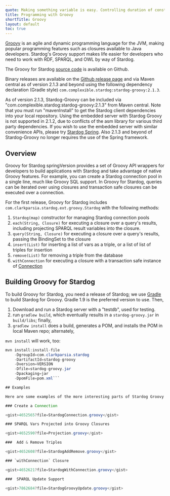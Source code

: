 ```yaml
---
quote: Making something variable is easy. Controlling duration of constancy is the trick.
title: Programming with Groovy
shortTitle: Groovy
layout: default
toc: true
---
```


[Groovy](http://http://groovy.codehaus.org//) is an agile and dynamic
programming language for the JVM, making popular programming features
such as closures available to Java developers. Stardog's Groovy support
makes life easier for developers who need to work with RDF, SPARQL, and
OWL by way of Stardog.

The Groovy for Stardog [source code](http://github.com/clarkparsia/stardog-groovy) is available on Github.

Binary releases are available on the [Github release page](https://github.com/clarkparsia/stardog-groovy/releases) and via Maven central as of version 2.1.3 and beyond using the following dependency declaration (Gradle style) `com.complexible.stardog:stardog-groovy:2.1.3`.

As of version 2.1.3, Stardog-Groovy can be included via "com.complexible.stardog:stardog-groovy:2.1.3" from Maven central.  Note that you must run "mavenInstall" to get the Stardog client dependencies into your local repository.  Using the embedded server with Stardog Groovy is not supported in 2.1.2, due to conflicts of the asm library for various third party dependencies.  If you wish to use the embedded server with similar convenience APIs, please try [Stardog Spring](http://docs.stardog.com/spring/). Also 2.1.3 and beyond of Stardog-Groovy no longer requires the use of the Spring framework.

## Overview

Groovy for Stardog <t>springVersion</t> provides a set of Groovy API
wrappers for developers to build applications with Stardog and take
advantage of native Groovy features. For example, you can create a
Stardog connection pool in a single line, much like Groovy SQL support.
In Groovy for Stardog, queries can be iterated over using closures and
transaction safe closures can be executed over a connection.

For the first release, Groovy for Stardog includes
`com.clarkparsia.stardog.ext.groovy.Stardog` with the following methods:

1.  `Stardog(map)` constructor for managing Stardog connection pools
2.  `each(String, Closure)` for executing a closure over a query's
    results, including projecting SPARQL result variables into the
    closure.
3.  `query(String, Closure)` for executing a closure over a query's
    results, passing the BindingSet to the closure
4.  `insert(List)` for inserting a list of vars as a triple, or a list
    of list of triples for insertion
5.  `remove(List)` for removing a triple from the database
6.  `withConnection` for executing a closure with a transaction safe
    instance of
    [Connection](http://stardog.com/docs/java/snarl/com/clarkparsia/stardog/api/Connection.html)


## Building Groovy for Stardog

To build Groovy for Stardog, you need a release of Stardog; we use
[Gradle](http://www.gradle.org/) to build Stardog for Groovy.  Gradle 1.9 is the preferred version to use. Then,

1.   Download and run a Stardog server with a "testdb", used for testing.
2.   run `gradlew build`, which eventually results in a
    `stardog-groovy.jar` in `build/libs`; finally,
3.   `gradlew install` does a build, generates a POM, and installs the
    POM in local Maven repo; alternately,

`mvn install` will work, too:

```java
mvn install:install-file
    -DgroupId=com.clarkparsia.stardog
    -DartifactId=stardog-groovy
    -Dversion=VERSION
    -Dfile=stardog-groovy.jar
    -Dpackaging=jar
    -DpomFile=pom.xml```

## Examples

Here are some examples of the more interesting parts of Stardog Groovy.

### Create a Connection

<gist>4652565?file=StardogConnection.groovy</gist>

### SPARQL Vars Projected into Groovy Closures

<gist>4652590?file=Projection.groovy</gist>

###  Add & Remove Triples

<gist>4652608?file=StardogAddRemove.groovy</gist>

### `withConnection` Closure

<gist>4652621?file=StardogWithConnection.groovy</gist>

###  SPARQL Update Support

<gist>7862684?file=StardogGroovyUpdate.groovy</gist>


